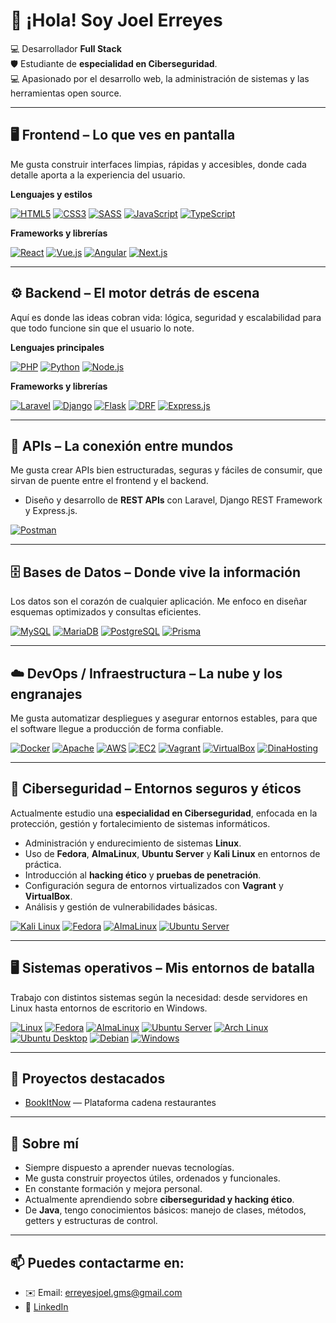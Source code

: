 # 👋 ¡Hola! Soy Joel Erreyes

💻 Desarrollador **Full Stack**  
🛡️ Estudiante de **especialidad en Ciberseguridad**.  
💻 Apasionado por el desarrollo web, la administración de sistemas y las herramientas open source.

---

## 🖥️ Frontend – Lo que ves en pantalla  
Me gusta construir interfaces limpias, rápidas y accesibles, donde cada detalle aporta a la experiencia del usuario.  

**Lenguajes y estilos**  

[![HTML5](https://img.shields.io/badge/HTML5-E34F26?style=for-the-badge&logo=html5&logoColor=white)](https://developer.mozilla.org/es/docs/Web/HTML)
[![CSS3](https://img.shields.io/badge/CSS3-1572B6?style=for-the-badge&logo=css3&logoColor=white)](https://developer.mozilla.org/es/docs/Web/CSS)
[![SASS](https://img.shields.io/badge/SASS-CC6699?style=for-the-badge&logo=sass&logoColor=white)](https://sass-lang.com/)
[![JavaScript](https://img.shields.io/badge/JavaScript-F7DF1E?style=for-the-badge&logo=javascript&logoColor=black)](https://developer.mozilla.org/es/docs/Web/JavaScript)
[![TypeScript](https://img.shields.io/badge/TypeScript-3178C6?style=for-the-badge&logo=typescript&logoColor=white)](https://www.typescriptlang.org/)

**Frameworks y librerías**  

[![React](https://img.shields.io/badge/React-61DAFB?style=for-the-badge&logo=react&logoColor=black)](https://reactjs.org/)
[![Vue.js](https://img.shields.io/badge/Vue.js-4FC08D?style=for-the-badge&logo=vue.js&logoColor=white)](https://vuejs.org/)
[![Angular](https://img.shields.io/badge/Angular-DD0031?style=for-the-badge&logo=angular&logoColor=white)](https://angular.io/)
[![Next.js](https://img.shields.io/badge/Next.js-000000?style=for-the-badge&logo=next.js&logoColor=white)](https://nextjs.org/)

---

## ⚙️ Backend – El motor detrás de escena  
Aquí es donde las ideas cobran vida: lógica, seguridad y escalabilidad para que todo funcione sin que el usuario lo note.  

**Lenguajes principales**  

[![PHP](https://img.shields.io/badge/PHP-777BB4?style=for-the-badge&logo=php&logoColor=white)](https://www.php.net/)
[![Python](https://img.shields.io/badge/Python-3776AB?style=for-the-badge&logo=python&logoColor=white)](https://www.python.org/)
[![Node.js](https://img.shields.io/badge/Node.js-339933?style=for-the-badge&logo=node.js&logoColor=white)](https://nodejs.org/)

**Frameworks y librerías**  

[![Laravel](https://img.shields.io/badge/Laravel-FF2D20?style=for-the-badge&logo=laravel&logoColor=white)](https://laravel.com/)
[![Django](https://img.shields.io/badge/Django-092E20?style=for-the-badge&logo=django&logoColor=white)](https://www.djangoproject.com/)
[![Flask](https://img.shields.io/badge/Flask-000000?style=for-the-badge&logo=flask&logoColor=white)](https://flask.palletsprojects.com/)
[![DRF](https://img.shields.io/badge/DRF-4B4B4B?style=for-the-badge&logo=django&logoColor=white)](https://www.django-rest-framework.org/)
[![Express.js](https://img.shields.io/badge/Express.js-6e37ff?style=for-the-badge&logo=express&logoColor=white)](https://expressjs.com/)

---

## 🔌 APIs – La conexión entre mundos  
Me gusta crear APIs bien estructuradas, seguras y fáciles de consumir, que sirvan de puente entre el frontend y el backend.  

- Diseño y desarrollo de **REST APIs** con Laravel, Django REST Framework y Express.js.  

[![Postman](https://img.shields.io/badge/Postman-FF6C37?style=for-the-badge&logo=postman&logoColor=white)](https://www.postman.com/)

---

## 🗄️ Bases de Datos – Donde vive la información  
Los datos son el corazón de cualquier aplicación. Me enfoco en diseñar esquemas optimizados y consultas eficientes.  

[![MySQL](https://img.shields.io/badge/MySQL-4479A1?style=for-the-badge&logo=mysql&logoColor=white)](https://www.mysql.com/)
[![MariaDB](https://img.shields.io/badge/MariaDB-003545?style=for-the-badge&logo=mariadb&logoColor=white)](https://mariadb.org/)
[![PostgreSQL](https://img.shields.io/badge/PostgreSQL-336791?style=for-the-badge&logo=postgresql&logoColor=white)](https://www.postgresql.org/)
[![Prisma](https://img.shields.io/badge/Prisma-2D3748?style=for-the-badge&logo=prisma&logoColor=white)](https://www.prisma.io/)

---

## ☁️ DevOps / Infraestructura – La nube y los engranajes  
Me gusta automatizar despliegues y asegurar entornos estables, para que el software llegue a producción de forma confiable.  

[![Docker](https://img.shields.io/badge/Docker-2496ED?style=for-the-badge&logo=docker&logoColor=white)](https://www.docker.com/)
[![Apache](https://img.shields.io/badge/Apache-D22128?style=for-the-badge&logo=apache&logoColor=white)](https://httpd.apache.org/)
[![AWS](https://img.shields.io/badge/AWS-232F3E?style=for-the-badge&logo=amazonaws&logoColor=white)](https://aws.amazon.com/)
[![EC2](https://img.shields.io/badge/Amazon%20EC2-FF9900?style=for-the-badge&logo=amazon-ec2&logoColor=white)](https://aws.amazon.com/ec2/)
[![Vagrant](https://img.shields.io/badge/Vagrant-1563FF?style=for-the-badge&logo=vagrant&logoColor=white)](https://www.vagrantup.com/)
[![VirtualBox](https://img.shields.io/badge/VirtualBox-183A61?style=for-the-badge&logo=virtualbox&logoColor=white)](https://www.virtualbox.org/)
[![DinaHosting](https://img.shields.io/badge/DinaHosting-00AEEF?style=for-the-badge&logoColor=white)](https://dinahosting.com/)

---

## 🧠 Ciberseguridad – Entornos seguros y éticos  
Actualmente estudio una **especialidad en Ciberseguridad**, enfocada en la protección, gestión y fortalecimiento de sistemas informáticos.  

- Administración y endurecimiento de sistemas **Linux**.  
- Uso de **Fedora**, **AlmaLinux**, **Ubuntu Server** y **Kali Linux** en entornos de práctica.  
- Introducción al **hacking ético** y **pruebas de penetración**.  
- Configuración segura de entornos virtualizados con **Vagrant** y **VirtualBox**.  
- Análisis y gestión de vulnerabilidades básicas.

[![Kali Linux](https://img.shields.io/badge/Kali_Linux-557C94?style=for-the-badge&logo=kali-linux&logoColor=white)](https://www.kali.org/)
[![Fedora](https://img.shields.io/badge/Fedora-294172?style=for-the-badge&logo=fedora&logoColor=white)](https://getfedora.org/)
[![AlmaLinux](https://img.shields.io/badge/AlmaLinux-000000?style=for-the-badge&logo=almalinux&logoColor=white)](https://almalinux.org/)
[![Ubuntu Server](https://img.shields.io/badge/Ubuntu_Server-E95420?style=for-the-badge&logo=ubuntu&logoColor=white)](https://ubuntu.com/server)

---

## 🖥️ Sistemas operativos – Mis entornos de batalla  
Trabajo con distintos sistemas según la necesidad: desde servidores en Linux hasta entornos de escritorio en Windows.  

[![Linux](https://img.shields.io/badge/Linux-FCC624?style=for-the-badge&logo=linux&logoColor=black)](https://www.kernel.org/)
[![Fedora](https://img.shields.io/badge/Fedora-294172?style=for-the-badge&logo=fedora&logoColor=white)](https://getfedora.org/)
[![AlmaLinux](https://img.shields.io/badge/AlmaLinux-000000?style=for-the-badge&logo=almalinux&logoColor=white)](https://almalinux.org/)
[![Ubuntu Server](https://img.shields.io/badge/Ubuntu_Server-E95420?style=for-the-badge&logo=ubuntu&logoColor=white)](https://ubuntu.com/server)
[![Arch Linux](https://img.shields.io/badge/Arch_Linux-1793D1?style=for-the-badge&logo=arch-linux&logoColor=white)](https://archlinux.org/)
[![Ubuntu Desktop](https://img.shields.io/badge/Ubuntu_Desktop-E95420?style=for-the-badge&logo=ubuntu&logoColor=white)](https://ubuntu.com/)
[![Debian](https://img.shields.io/badge/Debian-A81D33?style=for-the-badge&logo=debian&logoColor=white)](https://www.debian.org/)
[![Windows](https://img.shields.io/badge/Windows-0078D6?style=for-the-badge&logo=windows&logoColor=white)](https://www.microsoft.com/windows)

---

## 📌 Proyectos destacados

- [BookItNow](https://github.com/erreyesjoel/bookItNow) — Plataforma cadena restaurantes

---

## 🚀 Sobre mí

- Siempre dispuesto a aprender nuevas tecnologías.  
- Me gusta construir proyectos útiles, ordenados y funcionales.  
- En constante formación y mejora personal.  
- Actualmente aprendiendo sobre **ciberseguridad y hacking ético**.  
- De **Java**, tengo conocimientos básicos: manejo de clases, métodos, getters y estructuras de control.

---

## 📫 Puedes contactarme en:

- ✉️ Email: erreyesjoel.gms@gmail.com  
- 💼 [LinkedIn](https://www.linkedin.com/in/joel-erreyes-4b1245282/)
